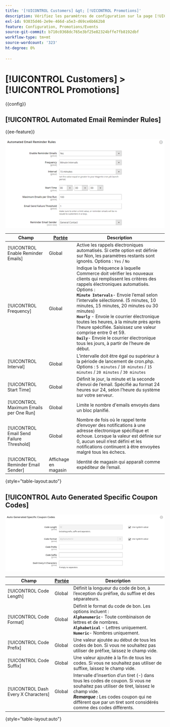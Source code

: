 ```yaml
---
title: '[!UICONTROL Customers] &gt; [!UICONTROL Promotions]'
description: Vérifiez les paramètres de configuration sur la page [!UICONTROL Customers] &gt; [!UICONTROL Promotions] de l’administrateur Commerce.
exl-id: 93035d46-2e9e-466d-a5e3-d69ce6b662b8
feature: Configuration, Promotions/Events
source-git-commit: b710c0368dc765e3bf25e82324bffe7fb8192dbf
workflow-type: tm+mt
source-wordcount: '323'
ht-degree: 0%

---
```


# [!UICONTROL Customers] > [!UICONTROL Promotions]

{{config}}

## [!UICONTROL Automated Email Reminder Rules]

{{ee-feature}}

![Règles de rappel de courrier électronique automatisé](./assets/promotions-automated-email-reminder-rules.png)<!-- zoom -->

<!-- [Automated Email Reminder Rules](https://docs.magento.com/user-guide/marketing/email-reminder-rules-configure.html) -->

| Champ | [Portée](../../getting-started/websites-stores-views.md#scope-settings) | Description |
|--- |--- |--- |
| [!UICONTROL Enable Reminder Emails] | Global | Active les rappels électroniques automatisés. Si cette option est définie sur Non, les paramètres restants sont ignorés. Options : `Yes` / `No` |
| [!UICONTROL Frequency] | Global | Indique la fréquence à laquelle Commerce doit vérifier les nouveaux clients qui remplissent les critères des rappels électroniques automatisés. Options : <br/>**`Minute Intervals`**- Envoie l’email selon l’intervalle sélectionné. (5 minutes, 10 minutes, 15 minutes, 20 minutes ou 30 minutes)<br/>**`Hourly`** - Envoie le courrier électronique toutes les heures, à la minute près après l’heure spécifiée. Saisissez une valeur comprise entre 0 et 59. <br/>**`Daily`**- Envoie le courrier électronique tous les jours, à partir de l’heure de début. |
| [!UICONTROL Interval] | Global | L’intervalle doit être égal ou supérieur à la période de lancement de cron.php. Options : `5 minutes` / `10 minutes` / `15 minutes` / `20 minutes` / `30 minutes` |
| [!UICONTROL Start Time] | Global | Définit le jour, la minute et la seconde d’envoi de l’email. Spécifié au format 24 heures sur 24, selon l’heure du système sur votre serveur. |
| [!UICONTROL Maximum Emails per One Run] | Global | Limite le nombre d&#39;emails envoyés dans un bloc planifié. |
| [!UICONTROL Email Send Failure Threshold] | Global | Nombre de fois où le rappel tente d’envoyer des notifications à une adresse électronique spécifique et échoue. Lorsque la valeur est définie sur 0, aucun seuil n’est défini et les notifications continuent à être envoyées malgré tous les échecs. |
| [!UICONTROL Reminder Email Sender] | Affichage en magasin | Identité de magasin qui apparaît comme expéditeur de l’email. |

{style="table-layout:auto"}

## [!UICONTROL Auto Generated Specific Coupon Codes]

![Codes de bon spécifiques générés automatiquement](./assets/promotions-auto-generated-specific-coupon-codes.png)<!-- zoom -->

<!-- [Auto Generated Specific Coupon Codes](https://docs.magento.com/user-guide/marketing/price-rules-cart-coupon-code-configure.md  -->

| Champ | [Portée](../../getting-started/websites-stores-views.md#scope-settings) | Description |
|--- |--- |--- |
| [!UICONTROL Code Length] | Global | Définit la longueur du code de bon, à l’exception du préfixe, du suffixe et des séparateurs. |
| [!UICONTROL Code Format] | Global | Définit le format du code de bon. Les options incluent : <br/>**`Alphanumeric`**- Toute combinaison de lettres et de nombres.<br/>**`Alphabetical`** - Lettres uniquement. <br/>**`Numeric`**- Nombres uniquement. |
| [!UICONTROL Code Prefix] | Global | Une valeur ajoutée au début de tous les codes de bon. Si vous ne souhaitez pas utiliser de préfixe, laissez le champ vide. |
| [!UICONTROL Code Suffix] | Global | Une valeur ajoutée à la fin de tous les codes. Si vous ne souhaitez pas utiliser de suffixe, laissez le champ vide. |
| [!UICONTROL Dash Every X Characters] | Global | Intervalle d’insertion d’un tiret (-) dans tous les codes de coupon. Si vous ne souhaitez pas utiliser de tiret, laissez le champ vide. <br/>_**Remarque :**_ Les codes coupon qui ne diffèrent que par un tiret sont considérés comme des codes différents. |

{style="table-layout:auto"}
